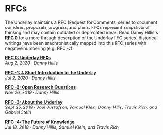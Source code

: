# RFCs

The Underlay maintains a RFC (Request for Comments) series to document our ideas, proposals, progress, and plans. RFCs represent snapshots of thinking and may contain outdated or deprecated ideas. Read Danny Hillis's [**RFC 0**]() for a more through description of the Underlay RFC series. Historical writings have been anachronistically mapped into this RFC series with negative numbering (e.g. RFC -2).

[**RFC 0: Underlay RFCs**]()
<br/>*Aug 2, 2020 · Danny Hillis*

[**RFC -1: A Short Introduction to the Underlay**](https://www.underlay.org/pub/short-intro)
<br/>*Jul 2, 2020 · Danny Hillis*

[**RFC -2: Open Research Questions**](https://www.underlay.org/pub/research-questions/draft)
<br/>*Nov 26, 2019 · Danny Hillis*

[**RFC -3: About the Underlay**](https://www.underlay.org/pub/tdefqg1q)
<br/>*Sept 25, 2019 · Joel Gustafson, Samuel Klein, Danny Hillis, Travis Rich, and Gabriel Stein*

[**RFC -4: The Future of Knowledge**](https://www.underlay.org/pub/future)
<br/>*Jul 18, 2018 · Danny Hillis, Samuel Klein, and Travis Rich*

